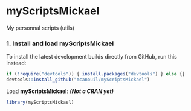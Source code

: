 myScriptsMickael
================

My personnal scripts (utils)

### 1. Install and load myScriptsMickael
To install the latest development builds directly from GitHub, run this instead:
```r
if (!require("devtools")) { install.packages("devtools") } else {}
devtools::install_github("mcanouil/myScriptsMickael")
```
Load **myScriptsMickael**: ***(Not a CRAN yet)***
```r
library(myScriptsMickael)
```